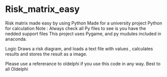 # Risk_matrix_easy
Risk matrix made easy by using Python
Made for a university project Python for calculation
Note :
Always check all Py files to see is you have the nedded support files
This project uses Pygame, and py mudules included in anaconda.

Logic
Draws a risk diagram, 
and loads a text file with values , 
calculates results and 
stores the result as a image.

Please use a refererance to oldelphi if you use this code in any way.
Best to all
Oldelphi
